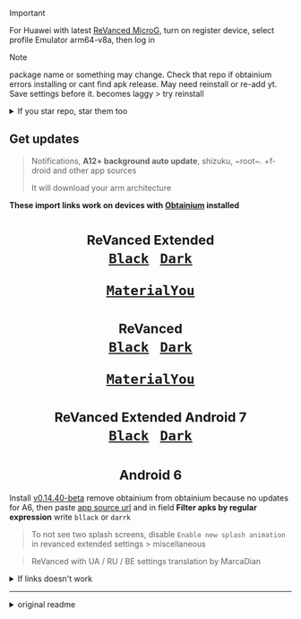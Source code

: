 > [!IMPORTANT]
> For Huawei with latest [ReVanced MicroG](https://github.com/ReVanced/GmsCore/releases/latest), turn on register device, select profile Emulator arm64-v8a, then log in
<!-- > Latest [ReVanced MicroG](https://github.com/ReVanced/GmsCore/releases/latest) and patches requires any version of original YouTube installed even if there are no google services on device, otherwise yt revanced will crash at startup.
>
> Recover yt somehow, if you delete it with adb
> 
> yt can be disabled if it installed as system app
>
> For Huawei, turn on register device, select profile Emulator arm64-v8a, then log in
-->
> [!NOTE]
> package name or something may change. Check that repo if obtainium errors installing or cant find apk release. May need reinstall or re-add yt. Save settings before it.
> becomes laggy > try reinstall
<details><summary>If you star repo, star them too</summary><h1>

[j-hc](https://github.com/j-hc?tab=repositories&q=&type=&language=&sort=stargazers)

[ReVanced](https://github.com/orgs/ReVanced/repositories?q=sort%3Astars)

[inotia00](https://github.com/inotia00?tab=repositories&q=&type=&language=&sort=stargazers)

[YT-Advanced](https://github.com/YT-Advanced?tab=repositories&q=&type=&language=&sort=stargazers)

[MarcaDian](https://github.com/MarcaDian?tab=repositories)

[anddea](https://github.com/anddea?tab=repositories&q=&type=&language=&sort=stargazers)

[rufusin](https://github.com/rufusin?tab=repositories&q=&type=&language=&sort=stargazers)

[kitadai31](https://github.com/kitadai31?tab=repositories&q=&type=&language=&sort=stargazers)

[d4n3436](https://github.com/d4n3436?tab=repositories&q=&type=&language=&sort=stargazers)
</details>

## Get updates
>Notifications, **A12+ background auto update**, shizuku, ~root~. +f-droid and other app sources
>
>It will download your arm architecture

**These import links work on devices with [Obtainium](https://github.com/ImranR98/Obtainium) installed**<div align="center"><h1>
<sub>ReVanced Extended</sub><br>
[<ins>`Black`](https://apps.obtainium.imranr.dev/redirect.html?r=obtainium://app/%7B%22id%22%3A%22app.rvx.android.youtube%22%2C%22url%22%3A%22https%3A%2F%2Fgithub.com%2FTidalMist%2Frevanced-arm7-arm8-nonroot%22%2C%22author%22%3A%22TidalMist%22%2C%22name%22%3A%22YouTube%22%2C%22additionalSettings%22%3A%22%7B%5C%22versionDetection%5C%22%3Afalse%2C%5C%22apkFilterRegEx%5C%22%3A%5C%22black%5C%22%7D%22%7D) &nbsp; [<ins>`Dark`](https://apps.obtainium.imranr.dev/redirect.html?r=obtainium://app/%7B%22id%22%3A%22app.rvx.android.youtube%22%2C%22url%22%3A%22https%3A%2F%2Fgithub.com%2FTidalMist%2Frevanced-arm7-arm8-nonroot%22%2C%22author%22%3A%22TidalMist%22%2C%22name%22%3A%22YouTube%22%2C%22additionalSettings%22%3A%22%7B%5C%22versionDetection%5C%22%3Afalse%2C%5C%22apkFilterRegEx%5C%22%3A%5C%22dark%5C%22%7D%22%7D)

[<ins>`MaterialYou`](https://apps.obtainium.imranr.dev/redirect.html?r=obtainium://app/%7B%22id%22%3A%22app.rvx.android.youtube%22%2C%22url%22%3A%22https%3A%2F%2Fgithub.com%2FTidalMist%2Frevanced-arm7-arm8-nonroot%22%2C%22author%22%3A%22TidalMist%22%2C%22name%22%3A%22YouTube%22%2C%22additionalSettings%22%3A%22%7B%5C%22versionDetection%5C%22%3Afalse%2C%5C%22apkFilterRegEx%5C%22%3A%5C%22material%5C%22%7D%22%7D)</br></h1><h1>
<sub>ReVanced</sub><br>
[<ins>`Black`](https://apps.obtainium.imranr.dev/redirect.html?r=obtainium://app/%7B%22id%22%3A%22app.revanced.android.youtube%22%2C%22url%22%3A%22https%3A%2F%2Fgithub.com%2FTidalMist%2Frevanced-arm7-arm8-nonroot%22%2C%22author%22%3A%22TidalMist%22%2C%22name%22%3A%22YouTube%22%2C%22additionalSettings%22%3A%22%7B%5C%22versionDetection%5C%22%3Afalse%2C%5C%22apkFilterRegEx%5C%22%3A%5C%22blaack%5C%22%7D%22%7D) &nbsp; [<ins>`Dark`](https://apps.obtainium.imranr.dev/redirect.html?r=obtainium://app/%7B%22id%22%3A%22app.revanced.android.youtube%22%2C%22url%22%3A%22https%3A%2F%2Fgithub.com%2FTidalMist%2Frevanced-arm7-arm8-nonroot%22%2C%22author%22%3A%22TidalMist%22%2C%22name%22%3A%22YouTube%22%2C%22additionalSettings%22%3A%22%7B%5C%22versionDetection%5C%22%3Afalse%2C%5C%22apkFilterRegEx%5C%22%3A%5C%22daark%5C%22%7D%22%7D)

[<ins>`MaterialYou`](https://apps.obtainium.imranr.dev/redirect.html?r=obtainium://app/%7B%22id%22%3A%22app.revanced.android.youtube%22%2C%22url%22%3A%22https%3A%2F%2Fgithub.com%2FTidalMist%2Frevanced-arm7-arm8-nonroot%22%2C%22author%22%3A%22TidalMist%22%2C%22name%22%3A%22YouTube%22%2C%22additionalSettings%22%3A%22%7B%5C%22versionDetection%5C%22%3Afalse%2C%5C%22apkFilterRegEx%5C%22%3A%5C%22materiial%5C%22%7D%22%7D)</br></h1><h1>
<sub>ReVanced Extended Android 7</sub><br>
[<ins>`Black`](https://apps.obtainium.imranr.dev/redirect.html?r=obtainium://app/%7B%22id%22%3A%22app.rvx.android.youtube%22%2C%22url%22%3A%22https%3A%2F%2Fgithub.com%2FTidalMist%2Frevanced-arm7-arm8-nonroot%22%2C%22author%22%3A%22TidalMist%22%2C%22name%22%3A%22YouTube%22%2C%22additionalSettings%22%3A%22%7B%5C%22versionDetection%5C%22%3Afalse%2C%5C%22apkFilterRegEx%5C%22%3A%5C%22bllack%5C%22%7D%22%7D) &nbsp; [<ins>`Dark`](https://apps.obtainium.imranr.dev/redirect.html?r=obtainium://app/%7B%22id%22%3A%22app.rvx.android.youtube%22%2C%22url%22%3A%22https%3A%2F%2Fgithub.com%2FTidalMist%2Frevanced-arm7-arm8-nonroot%22%2C%22author%22%3A%22TidalMist%22%2C%22name%22%3A%22YouTube%22%2C%22additionalSettings%22%3A%22%7B%5C%22versionDetection%5C%22%3Afalse%2C%5C%22apkFilterRegEx%5C%22%3A%5C%22darrk%5C%22%7D%22%7D)</br></h1>
<h1><sub>Android 6</sub></h1></div>

Install [v0.14.40-beta](https://github.com/ImranR98/Obtainium/releases/tag/v0.14.40-beta) remove obtainium from obtainium because no updates for A6, then paste [app source url](https://github.com/TidalMist/revanced-arm7-arm8-nonroot) and in field **Filter apks by regular expression** write `bllack` or `darrk`
> To not see two splash screens, disable `Enable new splash animation` in revanced extended settings > miscellaneous

> ReVanced with UA / RU / BE settings translation by MarcaDian
<details><summary>If links doesn't work</summary>
 
Paste app source url https://github.com/TidalMist/revanced-arm7-arm8-nonroot and in field **Filter apks by regular expression** write

for ReVanced Extended `material` or `black` or `dark`,

for ReVanced `materiial` or `blaack` or `daark`,

for ReVanced Extended Android6-7 `bllack` or `darrk`

</details>

___

<details><summary>original readme</summary>

#### ⚠️ Do not download modules from 3rd party sources like random websites you found on Google. There are many that uses my modules and impersonates ReVanced.

# ReVanced Magisk Module
[![Telegram](https://img.shields.io/badge/Telegram-2CA5E0?style=for-the-badge&logo=telegram&logoColor=white)](https://t.me/rvc_magisk)
[![CI](https://github.com/j-hc/revanced-magisk-module/actions/workflows/ci.yml/badge.svg?event=schedule)](https://github.com/j-hc/revanced-magisk-module/actions/workflows/ci.yml)

Extensive ReVanced builder  

Get the [latest CI release](https://github.com/j-hc/revanced-magisk-module/releases).

Use [**zygisk-detach**](https://github.com/j-hc/zygisk-detach) to detach YouTube and YT Music from Play Store if you are using magisk modules. 

<details><summary><big>Features</big></summary>
<ul>
 <li>Support all present and future ReVanced and <a href="https://github.com/inotia00/revanced-patches">ReVanced Extended</a> apps</li>
 <li> Can build Magisk modules and non-root APKs</li>
 <li> Updated daily with the latest versions of apps and patches</li>
 <li> Optimize APKs and modules for size</li>
 <li> Modules</li>
    <ul>
     <li> recompile invalidated odex for faster usage</li>
     <li> receive updates from Magisk app</li>
     <li> do not break safetynet or trigger root detections</li>
     <li> handle installation of the correct version of the stock app and all that</li>
     <li> support Magisk and KernelSU</li>
    </ul>
</ul>
Note that the <a href="../../actions/workflows/ci.yml">CI workflow</a> is scheduled to build the modules and APKs everyday using GitHub Actions if there is a change in ReVanced patches. You may want to disable it.
</details>

## To include/exclude patches or patch other apps
[**See the list of patches**](https://j-hc.github.io/rvmm-config-gen/)

 * Star the repo :eyes:
 * Use the repo as a [template](https://github.com/new?template_name=revanced-magisk-module&template_owner=j-hc)
 * Customize [`config.toml`](./config.toml) using [rvmm-config-gen](https://j-hc.github.io/rvmm-config-gen/)
 * Run the build [workflow](../../actions/workflows/build.yml)
 * Grab your modules and APKs from [releases](../../releases)

also see here [`CONFIG.md`](./CONFIG.md)

## Building Locally
### On Termux
```console
bash <(curl -sSf https://raw.githubusercontent.com/j-hc/revanced-magisk-module/main/build-termux.sh)
```

### On Desktop
```console
$ git clone https://github.com/j-hc/revanced-magisk-module
$ cd revanced-magisk-module
$ ./build.sh
```
